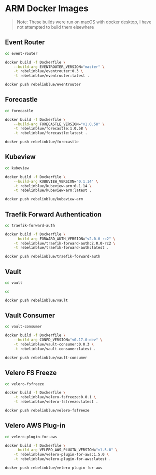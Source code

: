 # ARM Docker Images

> Note: These builds were run on macOS with docker desktop, I have not attempted to build them elsewhere

## Event Router

```bash
cd event-router

docker build -f Dockerfile \
    --build-arg EVENTROUTER_VERSION="master" \
    -t rebelinblue/eventrouter:0.3 \
    -t rebelinblue/eventrouter:latest .

docker push rebelinblue/eventrouter
```

## Forecastle

```bash
cd forecastle

docker build -f Dockerfile \
    --build-arg FORECASTLE_VERSION="v1.0.58" \
    -t rebelinblue/forecastle:1.0.58 \
    -t rebelinblue/forecastle:latest .

docker push rebelinblue/forecastle
```

## Kubeview

```bash
cd kubeview

docker build -f Dockerfile \
    --build-arg KUBEVIEW_VERSION="0.1.14" \
    -t rebelinblue/kubeview-arm:0.1.14 \
    -t rebelinblue/kubeview-arm:latest .

docker push rebelinblue/kubeview-arm
```

## Traefik Forward Authentication

```bash
cd traefik-forward-auth

docker build -f Dockerfile \
    --build-arg FORWARD_AUTH_VERSION="v2.0.0-rc2" \
    -t rebelinblue/traefik-forward-auth:2.0.0-rc2 \
    -t rebelinblue/traefik-forward-auth:latest .

docker push rebelinblue/traefik-forward-auth
```

## Vault

```bash
cd vault

cd 

docker push rebelinblue/vault
```

## Vault Consumer

```bash
cd vault-consumer

docker build -f Dockerfile \
    --build-arg CONFD_VERSION="v0.17.0-dev" \
    -t rebelinblue/vault-consumer:0.0.3 \
    -t rebelinblue/vault-consumer:latest .

docker push rebelinblue/vault-consumer
```

## Velero FS Freeze

```bash
cd velero-fsfreeze

docker build -f Dockerfile \
    -t rebelinblue/velero-fsfreeze:0.0.1 \
    -t rebelinblue/velero-fsfreeze:latest .

docker push rebelinblue/velero-fsfreeze
```

## Velero AWS Plug-in

```bash
cd velero-plugin-for-aws

docker build -f Dockerfile \
    --build-arg VELERO_AWS_PLUGIN_VERSION="v1.5.0" \
    -t rebelinblue/velero-plugin-for-aws:1.5.0 \
    -t rebelinblue/velero-plugin-for-aws:latest .

docker push rebelinblue/velero-plugin-for-aws
```
